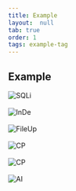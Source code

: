 ```yaml
---
title: Example
layout:  null
tab: true
order: 1
tags: example-tag
---
```


## Example


![SQLi](https://github.com/Soham7-dev/Images-and-GIFS/blob/main/AspGoat-SQLi.png)
<br></br>
![InDe](https://github.com/Soham7-dev/Images-and-GIFS/blob/main/AspGoat-InseDe.png)
<br></br>
![FileUp](https://github.com/Soham7-dev/Images-and-GIFS/blob/main/AspGoat-FileUpload.png)
<br></br>
![CP](https://github.com/Soham7-dev/Images-and-GIFS/blob/main/AspGoat-CP-Insecure.png)
<br></br>
![CP](https://github.com/Soham7-dev/Images-and-GIFS/blob/main/AspGoat-CP-Secure.png)
<br></br>
![AI](https://github.com/Soham7-dev/Images-and-GIFS/blob/main/XSS-via-AI.png)
